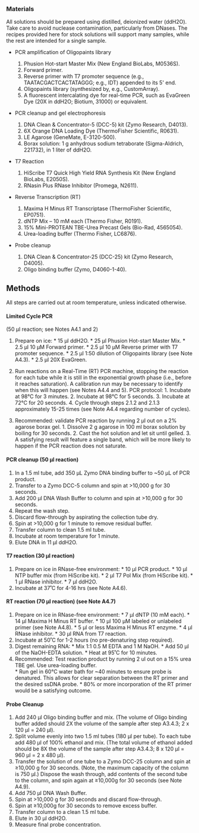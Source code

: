### Materials
All solutions should be prepared using distilled, deionized water (ddH2O). Take care to avoid nuclease contamination, particularly from DNases. The recipes provided here for stock solutions will support many samples, while the rest are intended for a single sample.

* PCR amplification of Oligopaints library
  1.	Phusion Hot-start Master Mix (New England BioLabs, M0536S).
  2.	Forward primer.
  3.	Reverse primer with T7 promoter sequence (e.g., TAATACGACTCACTATAGGG; e.g., IDT) appended to its 5' end.
  4.	Oligopaints library (synthesized by, e.g., CustomArray).
  5.	A fluorescent intercalating dye for real-time PCR, such as EvaGreen Dye (20X in ddH2O; Biotium, 31000) or equivalent.

* PCR cleanup and gel electrophoresis
  1.	DNA Clean & Concentrator-5 (DCC-5) kit (Zymo Research, D4013).
  2.	6X Orange DNA Loading Dye (ThermoFisher Scientific, R0631).
  3.	LE Agarose (GeneMate, E-3120-500).
  4.	Borax solution: 1 g anhydrous sodium tetraborate (Sigma-Aldrich, 221732), in 1 liter of ddH2O.

* T7 Reaction
  1.	HiScribe T7 Quick High Yield RNA Synthesis Kit (New England BioLabs, E2050S).
  2.	RNasin Plus RNase Inhibitor (Promega, N2611).

* Reverse Transcription (RT)
  1.	Maxima H Minus RT Transcriptase (ThermoFisher Scientific, EP0751).
  2.	dNTP Mix – 10 mM each (Thermo Fisher, R0191).
  3.	15% Mini-PROTEAN TBE-Urea Precast Gels (Bio-Rad, 4565054).
  4. Urea-loading buffer (Thermo Fisher, LC6876).

* Probe cleanup
  1.	DNA Clean & Concentrator-25 (DCC-25) kit (Zymo Research, D4005).
  2.	Oligo binding buffer (Zymo, D4060-1-40).

## Methods
All steps are carried out at room temperature, unless indicated otherwise.

#### Limited Cycle PCR 
(50 μl reaction; see Notes A4.1 and 2)

  1.	Prepare on ice:
	* 15 μl ddH2O.
	* 25 μl Phusion Hot-start Master Mix.
	* 2.5 μl 10 µM Forward primer.
	* 2.5 μl 10 µM Reverse primer with T7 promoter sequence.
	* 2.5 μl 1:50 dilution of Oligopaints library (see Note A4.3).
	* 2.5 μl 20X EvaGreen.

  2.	Run reactions on a Real-Time (RT) PCR machine, stopping the reaction for each tube while it is still in the exponential growth phase (i.e., before it reaches saturation). A calibration run may be necessary to identify when this will happen (see Notes A4.4 and 5). PCR protocol:
	1. 	Incubate at 98°C for 3 minutes.
	2. 	Incubate at 98°C for 5 seconds.
	3.  Incubate at 72°C for 20 seconds.
	4.  Cycle through steps 2.1.2 and 2.1.3 approximately 15-25 times (see Note A4.4 regarding number of cycles).

  3.	Recommended: validate PCR reaction by running 2 µl out on a 2% agarose borax gel. 
	1. Dissolve 2 g agarose in 100 ml borax solution by boiling for 30 seconds.
	2. Cast the hot solution and let sit until gelled.
	3. A satisfying result will feature a single band, which will be more likely to happen if the PCR reaction does not saturate.

#### PCR cleanup (50 µl reaction)
  1.	In a 1.5 ml tube, add 350 μL Zymo DNA binding buffer to ~50 μL of PCR product.
  2.	Transfer to a Zymo DCC-5 column and spin at >10,000 g for 30 seconds.
  3.	Add 200 µl DNA Wash Buffer to column and spin at >10,000 g for 30 seconds.
  4.	Repeat the wash step.
  5.	Discard flow-through by aspirating the collection tube dry.
  6.	Spin at >10,000 g for 1 minute to remove residual buffer.
  7.	Transfer column to clean 1.5 ml tube.
  8.	Incubate at room temperature for 1 minute.
  9.	Elute DNA in 11 µl ddH2O.

#### T7 reaction (30 μl reaction)
  1.	Prepare on ice in RNase-free environment:
	* 10 µl PCR product.
	* 10 µl NTP buffer mix (from HiScribe kit).
	* 2 µl T7 Pol Mix (from HiScribe kit).
	* 1 µl RNase inhibitor.
	* 7 µl ddH2O.
  2.	Incubate at 37˚C for 4-16 hrs (see Note A4.6).

#### RT reaction (70 µl reaction) (see Note A4.7)
  1.	Prepare on ice in RNase-free environment:
	* 7 µl dNTP (10 mM each).
	* 14 µl Maxima H Minus RT buffer.
	* 10 µl 100 μM labeled or unlabeled primer (see Note A4.8).
	* 5 µl or less Maxima H Minus RT enzyme.
	* 4 µl RNase inhibitor.
	* 30 µl RNA from T7 reaction.
  2.	Incubate at 50˚C for 1-2 hours (no pre-denaturing step required).
  3.	Digest remaining RNA:
	* Mix 1:1 0.5 M EDTA and 1 M NaOH.
	* Add 50 µl of the NaOH-EDTA solution.
	* Heat at 95˚C for 10 minutes.
  4.	Recommended: Test reaction product by running 2 ul out on a 15% urea TBE gel.  Use urea-loading buffer.  
	* Run gel in 60°C water bath for ~40 minutes to ensure probe is denatured. This allows for clear separation between the RT primer and the desired ssDNA probe.
	*  80% or more incorporation of the RT primer would be a satisfying outcome.

#### Probe Cleanup
1.	Add 240 μl Oligo binding buffer and mix. (The volume of Oligo binding buffer added should 2X the volume of the sample after step A3.4.3; 2 x 120 µl = 240 µl).
2.	Split volume evenly into two 1.5 ml tubes (180 µl per tube). To each tube add 480 µl of 100% ethanol and mix. (The total volume of ethanol added should be 8X the volume of the sample after step A3.4.3; 8 x 120 µl = 960 µl = 2 x 480 µl).
3.	Transfer the solution of one tube to a Zymo DCC-25 column and spin at ≥10,000 g for 30 seconds. (Note, the maximum capacity of the column is 750 µl.)  Dispose the wash through, add contents of the second tube to the column, and spin again at ≥10,000g for 30 seconds (see Note A4.9). 
4.	Add 750 μl DNA Wash Buffer.
5.	Spin at >10,000 g for 30 seconds and discard flow-through.
6.	Spin at ≥10,000g for 30 seconds to remove excess buffer.
7.	Transfer column to a clean 1.5 ml tube.
8.	Elute in 30 μl ddH2O.
9.	Measure final probe concentration.
